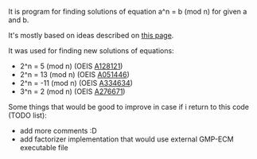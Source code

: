 It is program for finding solutions of equation a^n = b (mod n) for given a and b.

It's mostly based on ideas described on [this page](https://web.archive.org/web/20120104074313/http://www.immortaltheory.com/NumberTheory/2nmodn.htm).  

It was used for finding new solutions of equations:
- 2^n = 5 (mod n) (OEIS [A128121](https://oeis.org/A128121))
- 2^n = 13 (mod n) (OEIS [A051446](https://oeis.org/A051446))
- 2^n = -11 (mod n) (OEIS [A334634](https://oeis.org/A334634))
- 3^n = 2 (mod n) (OEIS [A276671](https://oeis.org/A276671))

Some things that would be good to improve in case if i return to this code (TODO list):
- add more comments :D
- add factorizer implementation that would use external GMP-ECM executable file
